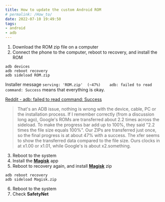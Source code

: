 ```yaml
---
title: How to update the custom Android ROM
# permalink: /How_to/
date: 2022-07-10 19:49:50
tags:
- android
- adb
---
```


1. Download the ROM zip file on a computer
2. Connect the phone to the computer, reboot to recovery, and install the ROM
```
adb devices
adb reboot recovery
adb sideload ROM.zip
```

Installer message `serving: 'ROM.zip'  (~47%)    adb: failed to read command: Success` means that everything is okay.

[Reddit - adb: failed to read command: Success](https://www.reddit.com/r/LineageOS/comments/dt2et4/adb_failed_to_read_command_success/)

>  That's an ADB issue, nothing is wrong with the device, cable, PC or the installation process.
> If I remember correctly (from a discussion long ago), Google's ROMs are transferred about 2.2 times across the sideload. To make the progress bar add up to 100%, they said "2.2 times the file size equals 100%". Our ZIPs are transferred just once, so the final progress is at about 47% with a success. The xfer seems to show the transferred data compared to the file size. Ours clocks in at x1.00 or x1.01, while Google's is about x2.something.

3. Reboot to the system
4. Install the [**Magisk**](https://magisk.me/apk/) app
5. Reboot to recovery again, and install [**Magisk**](https://magisk.me/zip/) zip
```
adb reboot recovery
adb sideload Magisk.zip
```
6. Reboot to the system
7. Check **SafetyNet**
